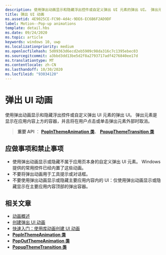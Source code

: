 ```yaml
---
description: 使用弹出动画显示和隐藏浮出控件或自定义弹出 UI 元素的弹出 UI。 弹出元素是显示在应用内容上方的容器，并且将在用户点击或单击弹出元素外部时取消。
title: 弹出 UI 动画
ms.assetid: 4E9025CE-FC90-4d4c-9DE6-EC6B6F2AD9DF
label: Motion--Pop-up animations
template: detail.hbs
ms.date: 09/24/2020
ms.topic: article
keywords: windows 10, uwp
ms.localizationpriority: medium
ms.openlocfilehash: 5d09363d6ecd2eb5909c98da316c7c1395ebec03
ms.sourcegitcommit: a3bbd3dd13be5d2f8a2793717adf4276840ee17d
ms.translationtype: MT
ms.contentlocale: zh-CN
ms.lasthandoff: 10/30/2020
ms.locfileid: "93034120"
---
```

# <a name="pop-up-ui-animations"></a>弹出 UI 动画



使用弹出动画显示和隐藏浮出控件或自定义弹出 UI 元素的弹出 UI。 弹出元素是显示在应用内容上方的容器，并且将在用户点击或单击弹出元素外部时取消。

> **重要 API** ： [**PopInThemeAnimation 类**](/uwp/api/Windows.UI.Xaml.Media.Animation.PopInThemeAnimation)、 [**PopupThemeTransition 类**](/uwp/api/Windows.UI.Xaml.Media.Animation.PopupThemeTransition)


## <a name="dos-and-donts"></a>应做事项和禁止事项


-   使用弹出动画显示或隐藏不属于应用页本身的自定义弹出 UI 元素。 Windows 提供的常用控件已经内置了这些动画。
-   不要将弹出动画用于工具提示或对话框。
-   不要使用弹出动画显示或隐藏主要应用内容内的 UI：仅使用弹出动画显示或隐藏显示在主要应用内容顶部的弹出容器。

## <a name="related-articles"></a>相关文章

* [动画概述](./xaml-animation.md)
* [创建弹出 UI 动画](/previous-versions/windows/apps/jj649433(v=win.10))
* [快速入门：使用库动画创建 UI 动画](/previous-versions/windows/apps/hh452703(v=win.10))
* [**PopInThemeAnimation 类**](/uwp/api/Windows.UI.Xaml.Media.Animation.PopInThemeAnimation)
* [**PopOutThemeAnimation 类**](/uwp/api/Windows.UI.Xaml.Media.Animation.PopOutThemeAnimation)
* [**PopupThemeTransition 类**](/uwp/api/Windows.UI.Xaml.Media.Animation.PopupThemeTransition)

 

 
